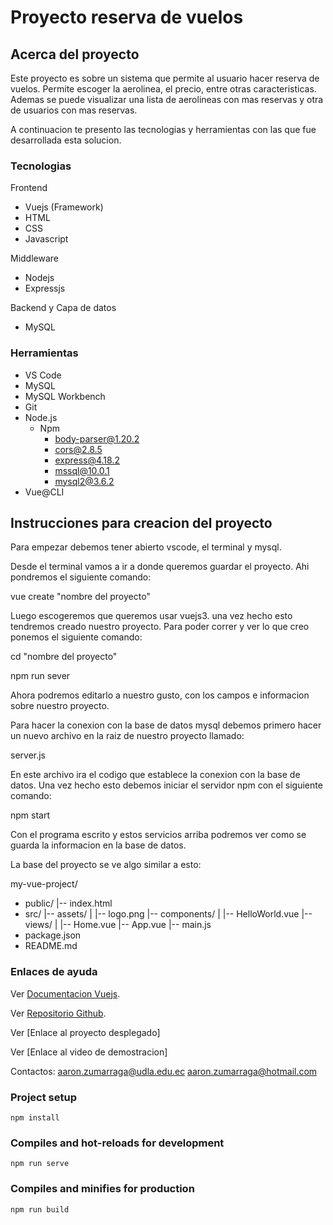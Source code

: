 # Proyecto reserva de vuelos

## Acerca del proyecto
Este proyecto es sobre un sistema que permite al usuario hacer reserva de vuelos. Permite escoger la aerolinea, el precio, entre otras caracteristicas. Ademas se puede visualizar una lista de aerolineas con mas reservas y otra de usuarios con mas reservas.

A continuacion te presento las tecnologias y herramientas con las que fue desarrollada esta solucion.

### Tecnologias
Frontend
- Vuejs (Framework)
- HTML
- CSS
- Javascript

Middleware 
- Nodejs
- Expressjs

Backend y Capa de datos
- MySQL

### Herramientas
- VS Code
- MySQL
- MySQL Workbench
- Git
- Node.js
    - Npm
		- body-parser@1.20.2
		- cors@2.8.5
		- express@4.18.2
		- mssql@10.0.1
	    - mysql2@3.6.2
- Vue@CLI

## Instrucciones para creacion del proyecto
Para empezar debemos tener abierto vscode, el terminal y mysql.

Desde el terminal vamos a ir a donde queremos guardar el proyecto. Ahi pondremos el siguiente comando:

vue create "nombre del proyecto"

Luego escogeremos que queremos usar vuejs3. una vez hecho esto tendremos creado nuestro proyecto. Para poder correr y ver lo que creo ponemos el siguiente comando:

cd "nombre del proyecto"

npm run sever 

Ahora podremos editarlo a nuestro gusto, con los campos e informacion sobre nuestro proyecto.

Para hacer la conexion con la base de datos mysql debemos primero hacer un nuevo archivo en la raiz de nuestro proyecto llamado:

server.js

En este archivo ira el codigo que establece la conexion con la base de datos. Una vez hecho esto debemos iniciar el servidor npm con el siguiente comando:

npm start

Con el programa escrito y estos servicios arriba podremos ver como se guarda la informacion en la base de datos.

La base del proyecto se ve algo similar a esto:

my-vue-project/
- public/
   |-- index.html
- src/
   |-- assets/
   |   |-- logo.png
   |-- components/
   |   |-- HelloWorld.vue
   |-- views/
   |   |-- Home.vue
   |-- App.vue
   |-- main.js
- package.json
- README.md

### Enlaces de ayuda
Ver [Documentacion Vuejs](https://vuejs.org/guide/introduction.html).

Ver [Repositorio Github](https://github.com/AaronZumarraga/proyecto-core-vuelos.git).


Ver [Enlace al proyecto desplegado]


Ver [Enlace al video de demostracion]


Contactos:
aaron.zumarraga@udla.edu.ec
aaron.zumarraga@hotmail.com


### Project setup
```
npm install
```

### Compiles and hot-reloads for development
```
npm run serve
```

### Compiles and minifies for production
```
npm run build
```